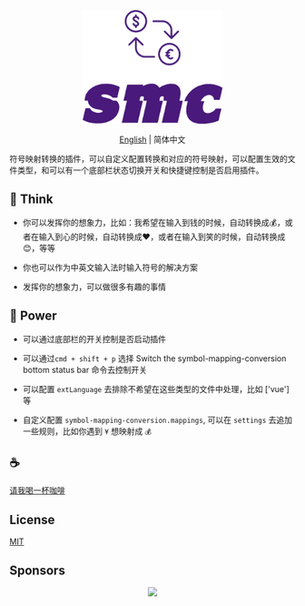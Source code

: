 <p align="center">
<img height="200" src="./icon.png" alt="smc">
</p>
<p align="center"> <a href="./README.md">English</a> | 简体中文</p>

符号映射转换的插件，可以自定义配置转换和对应的符号映射，可以配置生效的文件类型，和可以有一个底部栏状态切换开关和快捷键控制是否启用插件。

## 🤔️ Think

- 你可以发挥你的想象力，比如：我希望在输入到钱的时候，自动转换成💰，或者在输入到心的时候，自动转换成❤️，或者在输入到笑的时候，自动转换成😊，等等

- 你也可以作为中英文输入法时输入符号的解决方案

- 发挥你的想象力，可以做很多有趣的事情

## 💪 Power

- 可以通过底部栏的开关控制是否启动插件

- 可以通过`cmd + shift + p` 选择 Switch the symbol-mapping-conversion bottom status bar 命令去控制开关

- 可以配置 `extLanguage` 去排除不希望在这些类型的文件中处理，比如 ['vue'] 等

- 自定义配置 `symbol-mapping-conversion.mappings`, 可以在 `settings` 去追加一些规则，比如你遇到 `¥` 想映射成 `💰`

## :coffee:

[请我喝一杯咖啡](https://github.com/Simon-He95/sponsor)

## License

[MIT](./license)

## Sponsors

<p align="center">
  <a href="https://cdn.jsdelivr.net/gh/Simon-He95/sponsor/sponsors.svg">
    <img src="https://cdn.jsdelivr.net/gh/Simon-He95/sponsor/sponsors.png"/>
  </a>
</p>
